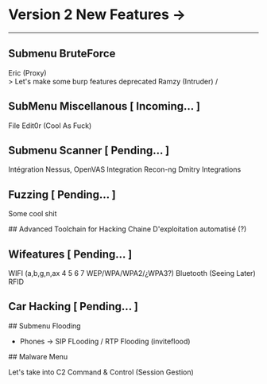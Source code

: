 # Version 2 New Features ->
---

## Submenu BruteForce

Eric (Proxy)        \
                     > Let's make some burp features deprecated
Ramzy (Intruder)    /

## SubMenu Miscellanous [ Incoming... ]

File Edit0r (Cool As Fuck) 

## Submenu Scanner [ Pending... ]
Intégration Nessus, OpenVAS
Integration Recon-ng
Dmitry Integrations
## Fuzzing  [ Pending... ]
Some cool shit


## Advanced Toolchain for Hacking
Chaine D'exploitation automatisé (?)

## Wifeatures [ Pending... ]

WIFI (a,b,g,n,ax 4 5 6 7 WEP/WPA/WPA2/¿WPA3?)
Bluetooth (Seeing Later)
RFID

## Car Hacking [ Pending... ]

## Submenu Flooding
- Phones -> SIP FLooding / RTP Flooding (inviteflood)

## Malware Menu

Let's take into C2 Command & Control (Session Gestion)